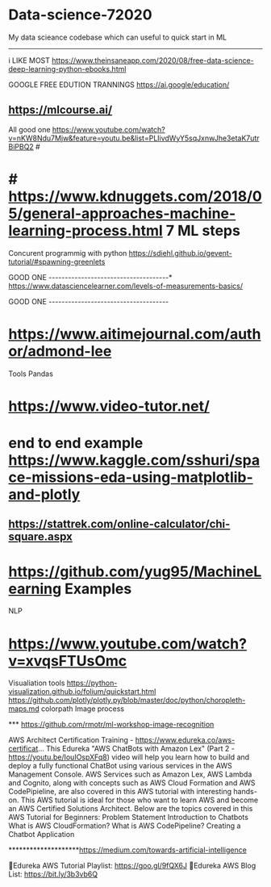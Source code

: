 # Data-science-72020
My data scieance codebase which can useful to quick start in ML

--------------------------------------------------------------
i LIKE MOST 
https://www.theinsaneapp.com/2020/08/free-data-science-deep-learning-python-ebooks.html 

GOOGLE FREE EDUTION TRANNINGS
https://ai.google/education/

https://mlcourse.ai/
---------------------------------------------------------------

All good one 
https://www.youtube.com/watch?v=nKW8Ndu7Mjw&feature=youtu.be&list=PLIivdWyY5sqJxnwJhe3etaK7utrBiPBQ2 #

# # https://www.kdnuggets.com/2018/05/general-approaches-machine-learning-process.html 7 ML steps
Concurent programmig with python 
https://sdiehl.github.io/gevent-tutorial/#spawning-greenlets

GOOD ONE -------------------------------------*
https://www.datasciencelearner.com/levels-of-measurements-basics/

GOOD ONE -------------------------------------

# https://www.aitimejournal.com/author/admond-lee

Tools 
Pandas
# https://www.video-tutor.net/

# end to end example https://www.kaggle.com/sshuri/space-missions-eda-using-matplotlib-and-plotly 

## https://stattrek.com/online-calculator/chi-square.aspx


# https://github.com/yug95/MachineLearning Examples 

NLP 
# https://www.youtube.com/watch?v=xvqsFTUsOmc

Visualiation tools 
https://python-visualization.github.io/folium/quickstart.html
https://github.com/plotly/plotly.py/blob/master/doc/python/choropleth-maps.md colorpath 
Image process 

*** https://github.com/rmotr/ml-workshop-image-recognition

AWS Architect Certification Training - https://www.edureka.co/aws-certificat...
This Edureka "AWS ChatBots with Amazon Lex" (Part 2 - https://youtu.be/IouIOspXFq8) video will help you learn how to build and deploy a fully functional ChatBot using various services in the AWS Management Console. AWS Services such as Amazon Lex, AWS Lambda and Cognito, along with concepts such as AWS Cloud Formation and AWS CodePipieline, are also covered in this AWS tutorial with interesting hands-on. This AWS tutorial is ideal for those who want to learn AWS and become an AWS Certified Solutions Architect. 
Below are the topics covered in this AWS Tutorial for Beginners:
Problem Statement
Introduction to Chatbots
What is AWS CloudFormation?
What is AWS CodePipeline?
Creating a Chatbot Application   




********************https://medium.com/towards-artificial-intelligence

🔹Edureka AWS Tutorial Playlist: https://goo.gl/9fQX6J
🔹Edureka AWS Blog List: https://bit.ly/3b3vb6Q

